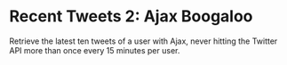 # Recent Tweets 2: Ajax Boogaloo

Retrieve the latest ten tweets of a user with Ajax, never hitting the Twitter API more than once every 15 minutes per user.